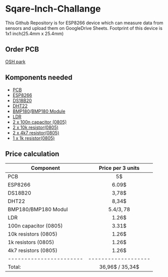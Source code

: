 # Sqare-Inch-Challange
This Github Repository is for ESP8266 device which can measure data from sensors and upload them on GoogleDrive Sheets. Footprint of this device is 1x1 inch(25.4mm x 25.4mm)

## Order PCB
[OSH park](https://oshpark.com/shared_projects/sk7W7fMs)

## Komponents needed
* [PCB](https://raw.githubusercontent.com/StanislavJochman/Sqare-Inch-Challange/master/Gerber_Files.zip)
* [ESP8266](https://www.ebay.co.uk/itm/Profession-Esp-12E-ESP8266-Serial-Port-WIFI-Transceiver-Wireless-Module-AP-STA/163158011629?epid=16021614732&hash=item25fcf9aeed:g:bIIAAOSwK-NbUZIL)
* [DS18B20](https://www.ebay.co.uk/itm/DS18B20-TO-92-9-12bit-Temperature-Sensor-Dallas-Thermometer-Temperature-Sensor/291950339086?hash=item43f998a40e:m:m4YO8sV3_vF_5mhnVRi-43A)
* [DHT22](https://www.ebay.co.uk/itm/1-2-5-10PCS-DHT22-AM2302-Temperature-Humidity-Sensor-Replace-SHT11-SHT15-Module/272484297869?hash=item3f71546c8d:m:mGt9gF2SrPUPrgvcAIzpEHg)
* [BMP180](https://www.ebay.com/itm/NEW-BMP180-BOSCH-Pressure-sensor-LGA-7-GOOD-QUALITY/282770708207?hash=item41d67296ef%3Ag%3AHU4AAOSwZVlXoU2x&_sacat=0&_nkw=BOSCH+BMP180&_from=R40&rt=nc&_trksid=m570.l1313)/[BMP180 Module](https://www.ebay.co.uk/itm/BMP180-Replace-BMP085-Digital-Barometric-Pressure-Sensor-Board-Module-f-EA/362322141662?epid=3019497702&hash=item545c1521de:g:IggAAOSwo9Va~OUp)
* [LDR](https://www.ebay.co.uk/itm/10PCS-Photoresistor-LDR-CDS-5mm-Resistor-Sensor-Light-Dependent-GL5516-ATF/192428070436?epid=516237872&hash=item2ccd9b5624:g:7NgAAOSwa0VaAinj)
* [2 x 100n capacitor (0805)](https://www.ebay.co.uk/itm/50pcs-Case-0805-SMD-Capacitor-50V-100NF-10-X7R-CL21B104KBCNNNC/401367378177?hash=item5d735c2901:g:emAAAOSwbw1aHC90)
* [2 x 10k resistor(0805)](https://www.ebay.co.uk/itm/100Pcs-Resistor-10K-Ohm-0805-Smd-Rohs-New-Ic/382469082086?hash=item590cef0be6:g:858AAOSwxblbQlc-)
* [2 x 4k7 resistor(0805)](https://www.ebay.co.uk/itm/100Pcs-Resistor-4K7-Ohm-0805-Smd-Rohs-Ic-New/132176766970?hash=item1ec65967fa:g:0ncAAOSwDcZbPfAu)
* [1 x 1k resistor(0805)](https://www.ebay.co.uk/itm/100Pcs-0805-Smd-Smt-1K-1Kohn-Value-5-Resistor-New-Ic/382469059974?hash=item590ceeb586:g:~JoAAOSwl~ZbQlSN)
## Price calculation
| Component             | Price per 3 units |
|-----------------------|:-----------------:|
| PCB                   |         5$        |
| ESP8266               |       6.09$       |
| DS18B20               |       3,78$       |
| DHT22                 |       8,34$       |
| BMP180/BMP180 Modul   |     5.4$/3,78$    |
| LDR                   |       1.26$       |
| 100n capacitor (0805) |       3.31$       |
| 10k resistors (0805)  |       1.26$       |
| 1k resistors (0805)   |       1.26$       |
| 4k7 resistors (0805)  |       1.26$       |
|-----------------------|-------------------|
| Total:                |  36,96$ / 35,34$  |
